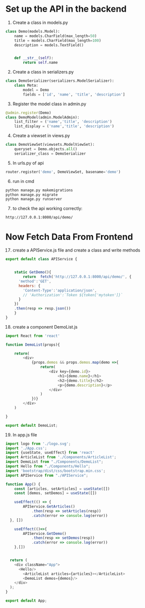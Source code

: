 # Set up the API in the backend

1. Create a class in models.py
```python
class Demo(models.Model):
    name = models.CharField(max_length=50)
    title = models.CharField(max_length=100)
    description = models.TextField()


    def __str__(self):
        return self.name

```

2. Create a class in serializers.py
```python
class DemoSerializer(serializers.ModelSerializer):
    class Meta:
        model = Demo
        fields = ['id', 'name', 'title', 'description']
```

3. Register the model class in admin.py
```python
@admin.register(Demo)
class DemoModel(admin.ModelAdmin):
    list_filter = ('name','title', 'description')
    list_display = ('name','title', 'description')

```

4. Create a viewset in views.py
```python
class DemoViewSet(viewsets.ModelViewSet):
    queryset = Demo.objects.all()
    serializer_class = DemoSerializer
```

5. In urls.py of api
```python
router.register('demo', DemoViewSet, basename='demo')
```

6. run in cmd
```bash
python manage.py makemigrations
python manage.py migrate
python manage.py runserver
```

7. to check the api working correctly:

```
http://127.0.0.1:8000/api/demo/
```

# Now Fetch Data From Frontend


17. create a APIService.js file and create a class and write methods
```javascript
export default class APIService {


    static GetDemo(){
        return  fetch('http://127.0.0.1:8000/api/demo/', {
      'method':'GET',
      headers: {
        'Content-Type':'application/json',
        // 'Authorization':`Token ${token['mytoken']}`
      }
    })
    .then(resp => resp.json())
    }
}
```

18. create a component DemoList.js
```javascript
import React from 'react'

function DemoList(props){

    return(
        <div>
            {props.demos && props.demos.map(demo =>{
                return(
                    <div key={demo.id}>
                        <h1>{demo.name}</h1>
                        <h2>{demo.title}</h2>
                        <p>{demo.description}</p>
                    </div>
                )
            })}
        </div>
    )

}

export default DemoList;

```

19. In app.js file
```javascript
import logo from './logo.svg';
import './App.css';
import {useState, useEffect} from 'react'
import ArticleList from './Components/ArticleList';
import DemoList from "./Components/DemoList";
import Hello from "./Components/Hello";
import 'bootstrap/dist/css/bootstrap.min.css';
import APIService from "./APIService";

function App() {
    const [articles, setArticles] = useState([])
    const [demos, setDemos] = useState([])

    useEffect(() => {
        APIService.GetArticles()
            .then(resp => setArticles(resp))
            .catch(error => console.log(error))
  }, [])

    useEffect(()=>{
        APIService.GetDemo()
            .then(resp => setDemos(resp))
            .catch(error => console.log(error))
    },[])


  return (
    <div className="App">
      <Hello/>
        <ArticleList articles={articles}></ArticleList>
        <DemoList demos={demos}/>
    </div>
  );
}

export default App;

```





